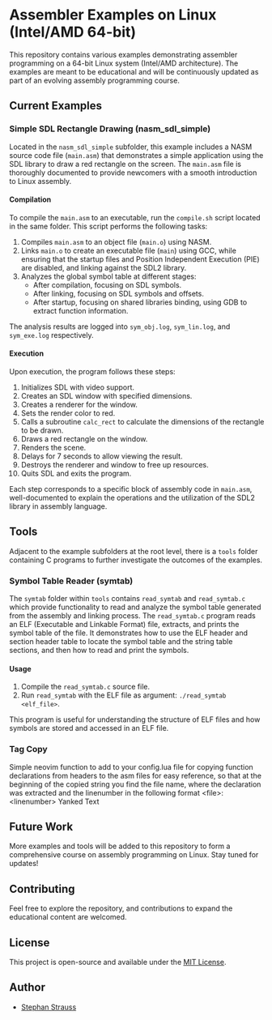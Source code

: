 # Assembler Examples on Linux (Intel/AMD 64-bit)

This repository contains various examples demonstrating assembler programming on a 64-bit Linux system (Intel/AMD architecture). The examples are meant to be educational and will be continuously updated as part of an evolving assembly programming course.

## Current Examples

### Simple SDL Rectangle Drawing (nasm_sdl_simple)

Located in the `nasm_sdl_simple` subfolder, this example includes a NASM source code file (`main.asm`) that demonstrates a simple application using the SDL library to draw a red rectangle on the screen. The `main.asm` file is thoroughly documented to provide newcomers with a smooth introduction to Linux assembly.

#### Compilation
To compile the `main.asm` to an executable, run the `compile.sh` script located in the same folder. This script performs the following tasks:

1. Compiles `main.asm` to an object file (`main.o`) using NASM.
2. Links `main.o` to create an executable file (`main`) using GCC, while ensuring that the startup files and Position Independent Execution (PIE) are disabled, and linking against the SDL2 library.
3. Analyzes the global symbol table at different stages:
   - After compilation, focusing on SDL symbols.
   - After linking, focusing on SDL symbols and offsets.
   - After startup, focusing on shared libraries binding, using GDB to extract function information.

The analysis results are logged into `sym_obj.log`, `sym_lin.log`, and `sym_exe.log` respectively.

#### Execution
Upon execution, the program follows these steps:

1. Initializes SDL with video support.
2. Creates an SDL window with specified dimensions.
3. Creates a renderer for the window.
4. Sets the render color to red.
5. Calls a subroutine `calc_rect` to calculate the dimensions of the rectangle to be drawn.
6. Draws a red rectangle on the window.
7. Renders the scene.
8. Delays for 7 seconds to allow viewing the result.
9. Destroys the renderer and window to free up resources.
10. Quits SDL and exits the program.

Each step corresponds to a specific block of assembly code in `main.asm`, well-documented to explain the operations and the utilization of the SDL2 library in assembly language.

## Tools

Adjacent to the example subfolders at the root level, there is a `tools` folder containing C programs to further investigate the outcomes of the examples.

### Symbol Table Reader (symtab)

The `symtab` folder within `tools` contains `read_symtab` and `read_symtab.c` which provide functionality to read and analyze the symbol table generated from the assembly and linking process. The `read_symtab.c` program reads an ELF (Executable and Linkable Format) file, extracts, and prints the symbol table of the file. It demonstrates how to use the ELF header and section header table to locate the symbol table and the string table sections, and then how to read and print the symbols.

#### Usage
1. Compile the `read_symtab.c` source file.
2. Run `read_symtab` with the ELF file as argument: `./read_symtab <elf_file>`.

This program is useful for understanding the structure of ELF files and how symbols are stored and accessed in an ELF file.

### Tag Copy

Simple neovim function to add to your config.lua file for copying 
function declarations from headers to the asm files for easy reference,
so that at the beginning of the copied string you find the file name,
where the declaration was extracted and the linenumber in the following
format &lt;file&gt;:&lt;linenumber&gt; Yanked Text

## Future Work

More examples and tools will be added to this repository to form a comprehensive course on assembly programming on Linux. Stay tuned for updates!

## Contributing

Feel free to explore the repository, and contributions to expand the educational content are welcomed.

## License

This project is open-source and available under the [MIT License](LICENSE).

## Author

- [Stephan Strauss](https://github.com/IstiCusi)


